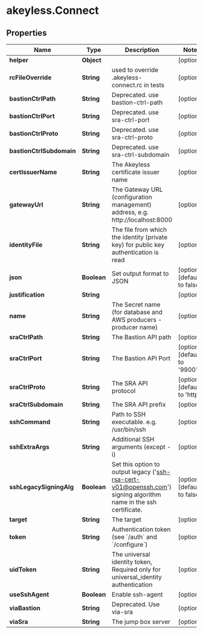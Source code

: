 # akeyless.Connect

## Properties

Name | Type | Description | Notes
------------ | ------------- | ------------- | -------------
**helper** | **Object** |  | [optional] 
**rcFileOverride** | **String** | used to override .akeyless-connect.rc in tests | [optional] 
**bastionCtrlPath** | **String** | Deprecated. use bastion-ctrl-path | [optional] 
**bastionCtrlPort** | **String** | Deprecated. use sra-ctrl-port | [optional] 
**bastionCtrlProto** | **String** | Deprecated. use sra-ctrl-proto | [optional] 
**bastionCtrlSubdomain** | **String** | Deprecated. use sra-ctrl-subdomain | [optional] 
**certIssuerName** | **String** | The Akeyless certificate issuer name | [optional] 
**gatewayUrl** | **String** | The Gateway URL (configuration management) address, e.g. http://localhost:8000 | [optional] 
**identityFile** | **String** | The file from which the identity (private key) for public key authentication is read | [optional] 
**json** | **Boolean** | Set output format to JSON | [optional] [default to false]
**justification** | **String** |  | [optional] 
**name** | **String** | The Secret name (for database and AWS producers - producer name) | [optional] 
**sraCtrlPath** | **String** | The Bastion API path | [optional] 
**sraCtrlPort** | **String** | The Bastion API Port | [optional] [default to &#39;9900&#39;]
**sraCtrlProto** | **String** | The SRA API protocol | [optional] [default to &#39;http&#39;]
**sraCtrlSubdomain** | **String** | The SRA API prefix | [optional] 
**sshCommand** | **String** | Path to SSH executable. e.g. /usr/bin/ssh | [optional] 
**sshExtraArgs** | **String** | Additional SSH arguments (except -i) | [optional] 
**sshLegacySigningAlg** | **Boolean** | Set this option to output legacy (&#39;ssh-rsa-cert-v01@openssh.com&#39;) signing algorithm name in the ssh certificate. | [optional] [default to false]
**target** | **String** | The target | [optional] 
**token** | **String** | Authentication token (see &#x60;/auth&#x60; and &#x60;/configure&#x60;) | [optional] 
**uidToken** | **String** | The universal identity token, Required only for universal_identity authentication | [optional] 
**useSshAgent** | **Boolean** | Enable ssh-agent | [optional] 
**viaBastion** | **String** | Deprecated. Use via-sra | [optional] 
**viaSra** | **String** | The jump box server | [optional] 


